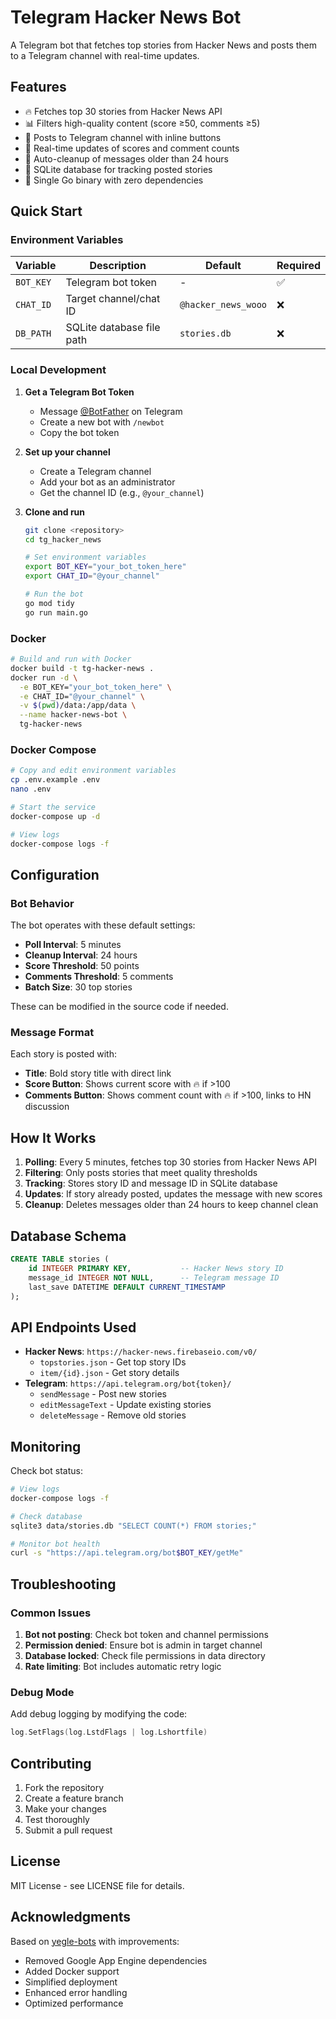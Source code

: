 # Telegram Hacker News Bot

A Telegram bot that fetches top stories from Hacker News and posts them to a Telegram channel with real-time updates.

## Features

- 🔥 Fetches top 30 stories from Hacker News API
- 📊 Filters high-quality content (score ≥50, comments ≥5)
- 🤖 Posts to Telegram channel with inline buttons
- 🔄 Real-time updates of scores and comment counts
- 🧹 Auto-cleanup of messages older than 24 hours
- 💾 SQLite database for tracking posted stories
- 🚀 Single Go binary with zero dependencies

## Quick Start

### Environment Variables

| Variable | Description | Default | Required |
|----------|-------------|---------|----------|
| `BOT_KEY` | Telegram bot token | - | ✅ |
| `CHAT_ID` | Target channel/chat ID | `@hacker_news_wooo` | ❌ |
| `DB_PATH` | SQLite database file path | `stories.db` | ❌ |

### Local Development

1. **Get a Telegram Bot Token**
   - Message [@BotFather](https://t.me/botfather) on Telegram
   - Create a new bot with `/newbot`
   - Copy the bot token

2. **Set up your channel**
   - Create a Telegram channel
   - Add your bot as an administrator
   - Get the channel ID (e.g., `@your_channel`)

3. **Clone and run**
   ```bash
   git clone <repository>
   cd tg_hacker_news
   
   # Set environment variables
   export BOT_KEY="your_bot_token_here"
   export CHAT_ID="@your_channel"
   
   # Run the bot
   go mod tidy
   go run main.go
   ```

### Docker

```bash
# Build and run with Docker
docker build -t tg-hacker-news .
docker run -d \
  -e BOT_KEY="your_bot_token_here" \
  -e CHAT_ID="@your_channel" \
  -v $(pwd)/data:/app/data \
  --name hacker-news-bot \
  tg-hacker-news
```

### Docker Compose

```bash
# Copy and edit environment variables
cp .env.example .env
nano .env

# Start the service
docker-compose up -d

# View logs
docker-compose logs -f
```

## Configuration

### Bot Behavior

The bot operates with these default settings:

- **Poll Interval**: 5 minutes
- **Cleanup Interval**: 24 hours
- **Score Threshold**: 50 points
- **Comments Threshold**: 5 comments
- **Batch Size**: 30 top stories

These can be modified in the source code if needed.

### Message Format

Each story is posted with:
- **Title**: Bold story title with direct link
- **Score Button**: Shows current score with 🔥 if >100
- **Comments Button**: Shows comment count with 🔥 if >100, links to HN discussion

## How It Works

1. **Polling**: Every 5 minutes, fetches top 30 stories from Hacker News API
2. **Filtering**: Only posts stories that meet quality thresholds
3. **Tracking**: Stores story ID and message ID in SQLite database
4. **Updates**: If story already posted, updates the message with new scores
5. **Cleanup**: Deletes messages older than 24 hours to keep channel clean

## Database Schema

```sql
CREATE TABLE stories (
    id INTEGER PRIMARY KEY,           -- Hacker News story ID
    message_id INTEGER NOT NULL,      -- Telegram message ID
    last_save DATETIME DEFAULT CURRENT_TIMESTAMP
);
```

## API Endpoints Used

- **Hacker News**: `https://hacker-news.firebaseio.com/v0/`
  - `topstories.json` - Get top story IDs
  - `item/{id}.json` - Get story details
- **Telegram**: `https://api.telegram.org/bot{token}/`
  - `sendMessage` - Post new stories
  - `editMessageText` - Update existing stories
  - `deleteMessage` - Remove old stories

## Monitoring

Check bot status:
```bash
# View logs
docker-compose logs -f

# Check database
sqlite3 data/stories.db "SELECT COUNT(*) FROM stories;"

# Monitor bot health
curl -s "https://api.telegram.org/bot$BOT_KEY/getMe"
```

## Troubleshooting

### Common Issues

1. **Bot not posting**: Check bot token and channel permissions
2. **Permission denied**: Ensure bot is admin in target channel
3. **Database locked**: Check file permissions in data directory
4. **Rate limiting**: Bot includes automatic retry logic

### Debug Mode

Add debug logging by modifying the code:
```go
log.SetFlags(log.LstdFlags | log.Lshortfile)
```

## Contributing

1. Fork the repository
2. Create a feature branch
3. Make your changes
4. Test thoroughly
5. Submit a pull request

## License

MIT License - see LICENSE file for details.

## Acknowledgments

Based on [yegle-bots](https://github.com/yegle/yegle-bots) with improvements:
- Removed Google App Engine dependencies
- Added Docker support
- Simplified deployment
- Enhanced error handling
- Optimized performance